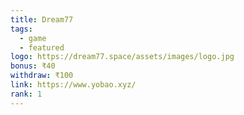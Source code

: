 ```yaml
---
title: Dream77
tags:
  - game
  - featured
logo: https://dream77.space/assets/images/logo.jpg
bonus: ₹40
withdraw: ₹100
link: https://www.yobao.xyz/
rank: 1
---
```

